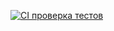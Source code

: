 [![CI проверка тестов](https://github.com/mof1us/tests/actions/workflows/ci.yaml/badge.svg)](https://github.com/mof1us/tests/actions/workflows/ci.yaml)